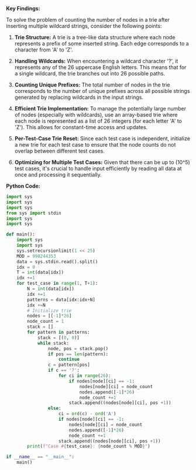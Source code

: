 **Key Findings:**

To solve the problem of counting the number of nodes in a trie after inserting multiple wildcard strings, consider the following points:

1. **Trie Structure:** A trie is a tree-like data structure where each node represents a prefix of some inserted string. Each edge corresponds to a character from 'A' to 'Z'.

2. **Handling Wildcards:** When encountering a wildcard character '?', it represents any of the 26 uppercase English letters. This means that for a single wildcard, the trie branches out into 26 possible paths.

3. **Counting Unique Prefixes:** The total number of nodes in the trie corresponds to the number of unique prefixes across all possible strings generated by replacing wildcards in the input strings.

4. **Efficient Trie Implementation:** To manage the potentially large number of nodes (especially with wildcards), use an array-based trie where each node is represented as a list of 26 integers (for each letter 'A' to 'Z'). This allows for constant-time access and updates.

5. **Per-Test-Case Trie Reset:** Since each test case is independent, initialize a new trie for each test case to ensure that the node counts do not overlap between different test cases.

6. **Optimizing for Multiple Test Cases:** Given that there can be up to \(10^5\) test cases, it's crucial to handle input efficiently by reading all data at once and processing it sequentially.

**Python Code:**

```python
import sys
import sys
import sys
from sys import stdin
import sys
import sys

def main():
    import sys
    import sys
    sys.setrecursionlimit(1 << 25)
    MOD = 998244353
    data = sys.stdin.read().split()
    idx = 0
    T = int(data[idx])
    idx +=1
    for test_case in range(1, T+1):
        N = int(data[idx])
        idx +=1
        patterns = data[idx:idx+N]
        idx +=N
        # Initialize trie
        nodes = [[-1]*26]
        node_count = 1
        stack = []
        for pattern in patterns:
            stack = [(0, 0)]
            while stack:
                node, pos = stack.pop()
                if pos == len(pattern):
                    continue
                c = pattern[pos]
                if c == '?':
                    for ci in range(26):
                        if nodes[node][ci] == -1:
                            nodes[node][ci] = node_count
                            nodes.append([-1]*26)
                            node_count +=1
                        stack.append((nodes[node][ci], pos +1))
                else:
                    ci = ord(c) - ord('A')
                    if nodes[node][ci] == -1:
                        nodes[node][ci] = node_count
                        nodes.append([-1]*26)
                        node_count +=1
                    stack.append((nodes[node][ci], pos +1))
        print(f"Case #{test_case}: {node_count % MOD}")

if __name__ == "__main__":
    main()
```